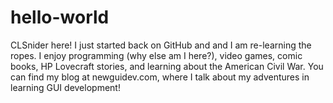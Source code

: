 # hello-world

CLSnider here! I just started back on GitHub and and I am re-learning the ropes. 
I enjoy programming (why else am I here?), video games, comic books, HP Lovecraft stories,
and learning about the American Civil War. You can find my blog at newguidev.com, where I talk about 
my adventures in learning GUI development!
